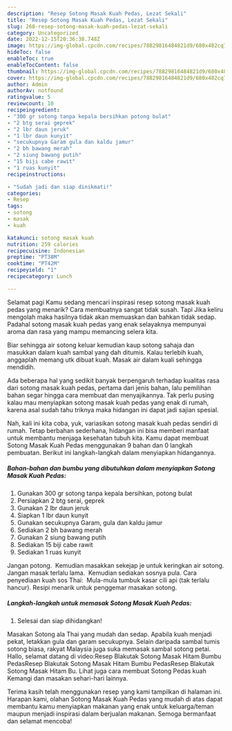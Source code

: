 ```yaml
---
description: "Resep Sotong Masak Kuah Pedas, Lezat Sekali"
title: "Resep Sotong Masak Kuah Pedas, Lezat Sekali"
slug: 268-resep-sotong-masak-kuah-pedas-lezat-sekali
category: Uncategorized
date: 2022-12-15T20:36:38.748Z
image: https://img-global.cpcdn.com/recipes/78829816484821d9/680x482cq70/sotong-masak-kuah-pedas-foto-resep-utama.jpg
hideToc: false
enableToc: true
enableTocContent: false
thumbnail: https://img-global.cpcdn.com/recipes/78829816484821d9/680x482cq70/sotong-masak-kuah-pedas-foto-resep-utama.jpg
cover: https://img-global.cpcdn.com/recipes/78829816484821d9/680x482cq70/sotong-masak-kuah-pedas-foto-resep-utama.jpg
author: Admin
authorAv: notfound
ratingvalue: 5
reviewcount: 10
recipeingredient:
- "300 gr sotong tanpa kepala bersihkan potong bulat"
- "2 btg serai geprek"
- "2 lbr daun jeruk"
- "1 lbr daun kunyit"
- "secukupnya Garam gula dan kaldu jamur"
- "2 bh bawang merah"
- "2 siung bawang putih"
- "15 biji cabe rawit"
- "1 ruas kunyit"
recipeinstructions:

- "Sudah jadi dan siap dinikmati!"
categories:
- Resep
tags:
- sotong
- masak
- kuah

katakunci: sotong masak kuah 
nutrition: 259 calories
recipecuisine: Indonesian
preptime: "PT38M"
cooktime: "PT42M"
recipeyield: "1"
recipecategory: Lunch

---
```



Selamat pagi Kamu sedang mencari inspirasi resep sotong masak kuah pedas yang menarik? Cara membuatnya sangat tidak susah. Tapi Jika keliru mengolah maka hasilnya tidak akan memuaskan dan bahkan tidak sedap. Padahal sotong masak kuah pedas yang enak selayaknya mempunyai aroma dan rasa yang mampu memancing selera kita.


Biar sehingga air sotong keluar kemudian kaup sotong sahaja dan masukkan dalam kuah sambal yang dah ditumis. Kalau terlebih kuah, anggaplah memang utk dibuat kuah. Masak air dalam kuali sehingga mendidih.

Ada beberapa hal yang sedikit banyak berpengaruh terhadap kualitas rasa dari sotong masak kuah pedas, pertama dari jenis bahan, lalu pemilihan bahan segar hingga cara membuat dan menyajikannya. Tak perlu pusing kalau mau menyiapkan sotong masak kuah pedas yang enak di rumah, karena asal sudah tahu triknya maka hidangan ini dapat jadi sajian spesial.


Nah, kali ini kita coba, yuk, variasikan sotong masak kuah pedas sendiri di rumah. Tetap berbahan sederhana, hidangan ini bisa memberi manfaat untuk membantu menjaga kesehatan tubuh kita. Kamu dapat membuat Sotong Masak Kuah Pedas menggunakan 9 bahan dan 0 langkah pembuatan. Berikut ini langkah-langkah dalam menyiapkan hidangannya.

<!--inarticleads1-->

##### Bahan-bahan dan bumbu yang dibutuhkan dalam menyiapkan Sotong Masak Kuah Pedas:

1. Gunakan 300 gr sotong tanpa kepala bersihkan, potong bulat
1. Persiapkan 2 btg serai, geprek
1. Gunakan 2 lbr daun jeruk
1. Siapkan 1 lbr daun kunyit
1. Gunakan secukupnya Garam, gula dan kaldu jamur
1. Sediakan 2 bh bawang merah
1. Gunakan 2 siung bawang putih
1. Sediakan 15 biji cabe rawit
1. Sediakan 1 ruas kunyit


Jangan potong. ️ Kemudian masakkan sekejap je untuk keringkan air sotong. Jangan masak terlalu lama. ️ Kemudian sediakan sosnya pula. Cara penyediaan kuah sos Thai: ️ Mula-mula tumbuk kasar cili api (tak terlalu hancur). Resipi menarik untuk penggemar masakan sotong. 

<!--inarticleads2-->

##### Langkah-langkah untuk memasak Sotong Masak Kuah Pedas:


1. Selesai dan siap dihidangkan!

Masakan Sotong ala Thai yang mudah dan sedap. Apabila kuah menjadi pekat, letakkan gula dan garam secukupnya. Selain daripada sambal tumis sotong biasa, rakyat Malaysia juga suka memasak sambal sotong petai. Hallo, selamat datang di video:Resep Blakutak Sotong Masak Hitam Bumbu PedasResep Blakutak Sotong Masak Hitam Bumbu PedasResep Blakutak Sotong Masak Hitam Bu. Lihat juga cara membuat Sotong Pedas kuah Kemangi dan masakan sehari-hari lainnya. 

Terima kasih telah menggunakan resep yang kami tampilkan di halaman ini. Harapan kami, olahan Sotong Masak Kuah Pedas yang mudah di atas dapat membantu kamu menyiapkan makanan yang enak untuk keluarga/teman maupun menjadi inspirasi dalam berjualan makanan. Semoga bermanfaat dan selamat mencoba!
